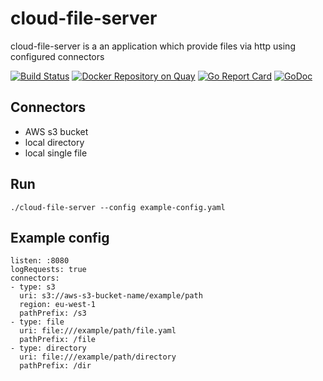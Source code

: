 # cloud-file-server

cloud-file-server is a an application which provide files via http using configured connectors

[![Build Status](https://travis-ci.org/codem8s/cloud-file-server.svg?branch=master)](https://travis-ci.org/codem8s/cloud-file-server)
[![Docker Repository on Quay](https://quay.io/repository/codem8s/cloud-file-server/status "Docker Repository on Quay")](https://quay.io/repository/codem8s/cloud-file-server)
[![Go Report Card](https://goreportcard.com/badge/github.com/codem8s/cloud-file-server)](https://goreportcard.com/report/github.com/codem8s/cloud-file-server)
[![GoDoc](https://godoc.org/github.com/codem8s/cloud-file-server?status.svg "GoDoc Documentation")](https://godoc.org/github.com/codem8s/cloud-file-server)

## Connectors
- AWS s3 bucket
- local directory
- local single file

## Run
    ./cloud-file-server --config example-config.yaml
    
## Example config

    listen: :8080
    logRequests: true
    connectors:
    - type: s3
      uri: s3://aws-s3-bucket-name/example/path
      region: eu-west-1
      pathPrefix: /s3
    - type: file
      uri: file:///example/path/file.yaml
      pathPrefix: /file
    - type: directory
      uri: file:///example/path/directory
      pathPrefix: /dir
